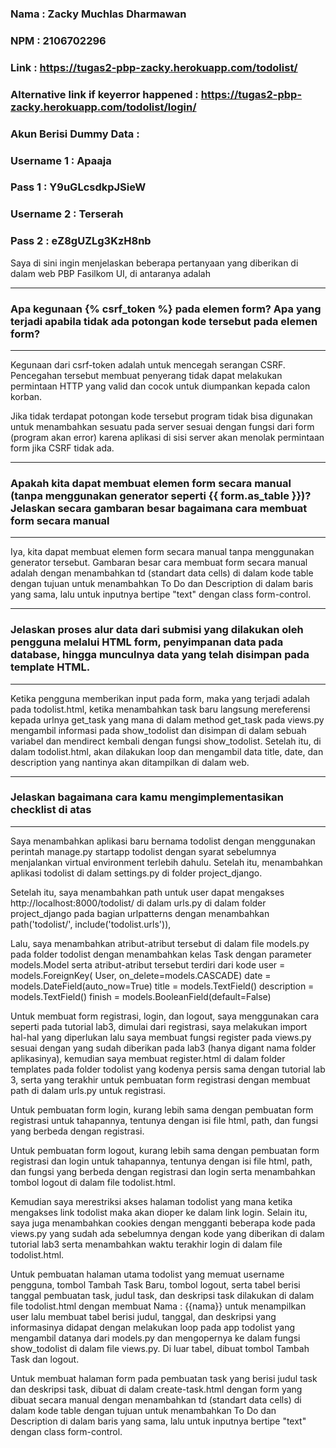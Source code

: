 ### Nama : Zacky Muchlas Dharmawan
### NPM  : 2106702296
### Link : https://tugas2-pbp-zacky.herokuapp.com/todolist/
### Alternative link if keyerror happened : https://tugas2-pbp-zacky.herokuapp.com/todolist/login/
### Akun Berisi Dummy Data :
### Username 1 : Apaaja
### Pass 1     : Y9uGLcsdkpJSieW
### Username 2 : Terserah
### Pass 2     : eZ8gUZLg3KzH8nb

Saya di sini ingin menjelaskan beberapa pertanyaan yang diberikan di dalam web PBP Fasilkom UI, di antaranya adalah

-----------------------------------------------------
 ### Apa kegunaan {% csrf_token %} pada elemen form? Apa yang terjadi apabila tidak ada potongan kode tersebut pada elemen form?
-----------------------------------------------------
Kegunaan dari csrf-token adalah untuk mencegah serangan CSRF. Pencegahan tersebut membuat penyerang tidak dapat melakukan permintaan HTTP yang valid dan cocok untuk diumpankan kepada calon korban. 

Jika tidak terdapat potongan kode tersebut program tidak bisa digunakan untuk menambahkan sesuatu pada server sesuai dengan fungsi dari form (program akan error) karena aplikasi di sisi server akan menolak permintaan form jika CSRF tidak ada.

-----------------------------------------------------
### Apakah kita dapat membuat elemen form secara manual (tanpa menggunakan generator seperti {{ form.as_table }})? Jelaskan secara gambaran besar bagaimana cara membuat form secara manual
-----------------------------------------------------
Iya, kita dapat membuat elemen form secara manual tanpa menggunakan generator tersebut. Gambaran besar cara membuat form secara manual adalah dengan menambahkan td (standart data cells) di dalam kode table dengan tujuan untuk menambahkan To Do dan Description di dalam baris yang sama, lalu untuk inputnya bertipe "text" dengan class form-control.

-----------------------------------------------------
### Jelaskan proses alur data dari submisi yang dilakukan oleh pengguna melalui HTML form, penyimpanan data pada database, hingga munculnya data yang telah disimpan pada template HTML.
-----------------------------------------------------
Ketika pengguna memberikan input pada form, maka yang terjadi adalah pada todolist.html, ketika menambahkan task baru langsung mereferensi kepada urlnya get_task yang mana di dalam method get_task pada views.py mengambil informasi pada show_todolist dan disimpan di dalam sebuah variabel dan mendirect kembali dengan fungsi show_todolist. Setelah itu, di dalam todolist.html, akan dilakukan loop dan mengambil data title, date, dan description yang nantinya akan ditampilkan di dalam web. 

-----------------------------------------------------
### Jelaskan bagaimana cara kamu mengimplementasikan checklist di atas
-----------------------------------------------------
Saya menambahkan aplikasi baru bernama todolist dengan menggunakan perintah manage.py startapp todolist dengan syarat sebelumnya menjalankan virtual environment terlebih dahulu. Setelah itu, menambahkan aplikasi todolist di dalam settings.py di folder project_django.

Setelah itu, saya menambahkan path untuk user dapat mengakses http://localhost:8000/todolist/ di dalam urls.py di dalam folder project_django pada bagian urlpatterns dengan menambahkan path('todolist/', include('todolist.urls')),

Lalu, saya menambahkan atribut-atribut tersebut di dalam file models.py pada folder todolist dengan menambahkan kelas Task dengan parameter models.Model serta atribut-atribut tersebut terdiri dari kode
user = models.ForeignKey(
    User,
    on_delete=models.CASCADE)
date = models.DateField(auto_now=True)
title = models.TextField()
description = models.TextField()
finish = models.BooleanField(default=False)

Untuk membuat form registrasi, login, dan logout, saya menggunakan cara seperti pada tutorial lab3, dimulai dari registrasi, saya melakukan import hal-hal yang diperlukan lalu saya membuat fungsi register pada views.py sesuai dengan yang sudah diberikan pada lab3 (hanya digant nama folder aplikasinya), kemudian saya membuat register.html di dalam folder templates pada folder todolist yang kodenya persis sama dengan tutorial lab 3, serta yang terakhir untuk pembuatan form registrasi dengan membuat path di dalam urls.py untuk registrasi. 

Untuk pembuatan form login, kurang lebih sama dengan pembuatan form registrasi untuk tahapannya, tentunya dengan isi file html, path, dan fungsi yang berbeda dengan registrasi.

Untuk pembuatan form logout, kurang lebih sama dengan pembuatan form registrasi dan login untuk tahapannya, tentunya dengan isi file html, path, dan fungsi yang berbeda dengan registrasi dan login serta menambahkan tombol logout di dalam file todolist.html.

Kemudian saya merestriksi akses halaman todolist yang mana ketika mengakses link todolist maka akan dioper ke dalam link login. Selain itu, saya juga menambahkan cookies dengan mengganti beberapa kode pada views.py yang sudah ada sebelumnya dengan kode yang diberikan di dalam tutorial lab3 serta menambahkan waktu terakhir login di dalam file todolist.html.

Untuk pembuatan halaman utama todolist yang memuat username pengguna, tombol Tambah Task Baru, tombol logout, serta tabel berisi tanggal pembuatan task, judul task, dan deskripsi task dilakukan di dalam file todolist.html dengan membuat Nama : {{nama}} untuk menampilkan user lalu membuat tabel berisi judul, tanggal, dan deskripsi yang informasinya didapat dengan melakukan loop pada app todolist yang mengambil datanya dari models.py dan mengopernya ke dalam fungsi show_todolist di dalam file views.py. Di luar tabel, dibuat tombol Tambah Task dan logout.

Untuk membuat halaman form pada pembuatan task yang berisi judul task dan deskripsi task, dibuat di dalam create-task.html dengan form yang dibuat secara manual dengan menambahkan td (standart data cells) di dalam kode table dengan tujuan untuk menambahkan To Do dan Description di dalam baris yang sama, lalu untuk inputnya bertipe "text" dengan class form-control.